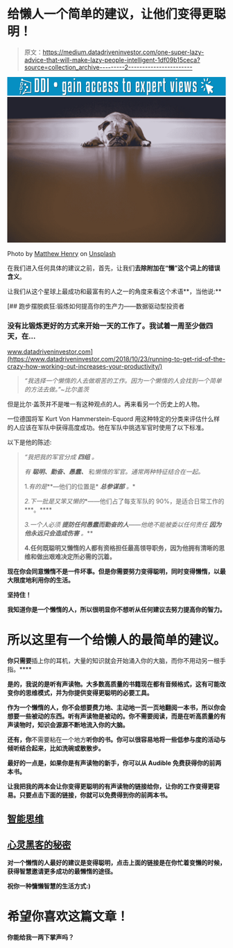 # 给懒人一个简单的建议，让他们变得更聪明！

> 原文：<https://medium.datadriveninvestor.com/one-super-lazy-advice-that-will-make-lazy-people-intelligent-1df09b15ceca?source=collection_archive---------2----------------------->

[![](img/132181b0e67ad35ff147df71274440e1.png)](http://www.track.datadriveninvestor.com/1B9E)![](img/9f110f8551a5831e73a8648bebaf21c7.png)

Photo by [Matthew Henry](https://unsplash.com/@matthewhenry?utm_source=medium&utm_medium=referral) on [Unsplash](https://unsplash.com?utm_source=medium&utm_medium=referral)

在我们进入任何具体的建议之前，首先，让我们**去除附加在“懒”这个词上的错误含义**。

让我们从这个星球上最成功和最富有的人之一的角度来看这个术语**，当他说:**

[](https://www.datadriveninvestor.com/2018/10/23/running-to-get-rid-of-the-crazy-how-working-out-increases-your-productivity/) [## 跑步摆脱疯狂:锻炼如何提高你的生产力——数据驱动型投资者

### 没有比锻炼更好的方式来开始一天的工作了。我试着一周至少做四天，在…

www.datadriveninvestor.com](https://www.datadriveninvestor.com/2018/10/23/running-to-get-rid-of-the-crazy-how-working-out-increases-your-productivity/) 

> *“我选择一个懒惰的人去做艰苦的工作。因为一个懒惰的人会找到一个简单的方法去做。”~比尔盖茨*

但是比尔·盖茨并不是唯一有这种观点的人。再来看另一个历史上的人物。

一位德国将军 Kurt Von Hammerstein-Equord 用这种特定的分类来评估什么样的人应该在军队中获得高度成功。他在军队中挑选军官时使用了以下标准。

以下是他的陈述:

> *“我把我的军官分成* ***四组*** *。*
> 
> *有* ***聪明、勤奋、愚蠢、*** 和*懒惰的军官。通常两种特征结合在一起。*
> 
> 1.*有的是***—他们的位置是* ***总参谋部*** *。**
> 
> *2.下一批是又笨又懒的**——他们占了每支军队的 90%，是适合日常工作的***。****
> 
> **3.*一个人必须* ***提防任何愚蠢而勤奋的人****——他绝不能被委以任何责任* ***因为他永远只会造成伤害*** *。***
> 
> **4.任何既聪明又懒惰的人都有资格担任最高领导职务，因为他拥有清晰的思维和做出艰难决定所必需的沉着。**

**现在你会同意懒惰不是一件坏事。但是你需要努力变得聪明，同时变得懒惰，以最大限度地利用你的生活。**

**坚持住！**

**我知道你是一个懒惰的人，所以很明显你不想听从任何建议去努力提高你的智力。**

# **所以这里有一个给懒人的最简单的建议。**

**你只需要**插上你的耳机，大量的知识就会开始涌入你的大脑，而你不用动另一根手指。****

**是的，我说的是听有声读物。大多数高质量的书籍现在都有音频格式，这有可能改变你的思维模式，并为你提供变得更聪明的必要工具。**

**作为一个懒惰的人，你不会想要费力地、主动地一页一页地翻阅一本书，所以你会想要一些被动的东西。听有声读物是被动的。你不需要阅读，而是在听高质量的有声读物时，知识会源源不断地流入你的大脑。**

**还有，你**不需要粘在一个地方**听你的书。你可以很容易地将一些低参与度的活动与倾听结合起来，比如洗碗或散散步。**

**最好的一点是，如果你是有声读物的新手，**你可以从 Audible 免费获得你的前两本书。****

**让我把我的两本会让你变得更聪明的有声读物的链接给你，让你的工作变得更容易。只要点击下面的链接，你就可以免费得到你的前两本书。**

## **[智能思维](https://www.audible.com/pd/B07LFM3RL5/?ref=acx_bty_BK_ACX0_137151_rh_us&source_code=AUDFPWS0223189MWT-BK-ACX0-137151)**

## **[心灵黑客的秘密](https://www.audible.com/pd/B07GL5YQ3N/?ref=acx_bty_BK_ACX0_125434_rh_us&source_code=AUDFPWS0223189MWT-BK-ACX0-125434)**

**对一个懒惰的人最好的建议是变得聪明，点击上面的链接是在你忙着变懒的时候，获得智慧邀请更多成功的最懒惰的途径。**

**祝你一种慵懒智慧的生活方式:)**

# **希望你喜欢这篇文章！**

**你能给我一两下掌声吗？**